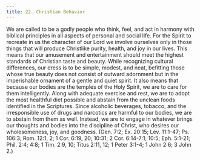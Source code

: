 ```yaml
---
title: 22. Christian Behavior
---
```


We are called to be a godly people who think, feel, and act in harmony with biblical principles in all aspects of personal and social life. For the Spirit to recreate in us the character of our Lord we involve ourselves only in those things that will produce Christlike purity, health, and joy in our lives. This means that our amusement and entertainment should meet the highest standards of Christian taste and beauty. While recognizing cultural differences, our dress is to be simple, modest, and neat, befitting those whose true beauty does not consist of outward adornment but in the imperishable ornament of a gentle and quiet spirit. It also means that because our bodies are the temples of the Holy Spirit, we are to care for them intelligently. Along with adequate exercise and rest, we are to adopt the most healthful diet possible and abstain from the unclean foods identified in the Scriptures. Since alcoholic beverages, tobacco, and the irresponsible use of drugs and narcotics are harmful to our bodies, we are to abstain from them as well. Instead, we are to engage in whatever brings our thoughts and bodies into the discipline of Christ, who desires our wholesomeness, joy, and goodness. (Gen. 7:2; Ex. 20:15; Lev. 11:1-47; Ps. 106:3; Rom. 12:1, 2; 1 Cor. 6:19, 20; 10:31; 2 Cor. 6:14-7:1; 10:5; Eph. 5:1-21; Phil. 2:4; 4:8; 1 Tim. 2:9, 10; Titus 2:11, 12; 1 Peter 3:1-4; 1 John 2:6; 3 John 2.)